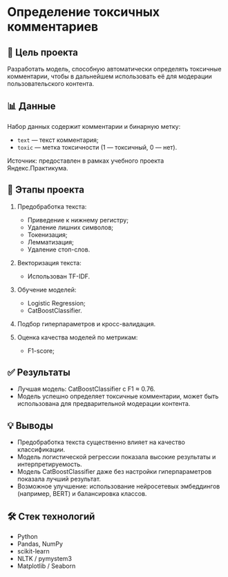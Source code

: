 # Определение токсичных комментариев

## 📌 Цель проекта

Разработать модель, способную автоматически определять токсичные комментарии, чтобы в дальнейшем использовать её для модерации пользовательского контента.

## 📊 Данные

Набор данных содержит комментарии и бинарную метку:
- `text` — текст комментария;
- `toxic` — метка токсичности (1 — токсичный, 0 — нет).

Источник: предоставлен в рамках учебного проекта Яндекс.Практикума.

## 🔧 Этапы проекта

1. Предобработка текста:
   - Приведение к нижнему регистру;
   - Удаление лишних символов;
   - Токенизация;
   - Лемматизация;
   - Удаление стоп-слов.

2. Векторизация текста:
   - Использован TF-IDF.

3. Обучение моделей:
   - Logistic Regression;
   - CatBoostClassifier.

4. Подбор гиперпараметров и кросс-валидация.

5. Оценка качества моделей по метрикам:
   - F1-score;

## ✅ Результаты

- Лучшая модель: CatBoostClassifier с F1 ≈ 0.76.
- Модель успешно определяет токсичные комментарии, может быть использована для предварительной модерации контента.

## 💡 Выводы

- Предобработка текста существенно влияет на качество классификации.
- Модель логистической регрессии показала высокие результаты и интерпретируемость.
- Модель CatBoostClassifier даже без настройки гиперпараметров показала лучший результат. 
- Возможное улучшение: использование нейросетевых эмбеддингов (например, BERT) и балансировка классов.

## 🛠 Стек технологий

- Python
- Pandas, NumPy
- scikit-learn
- NLTK / pymystem3
- Matplotlib / Seaborn

